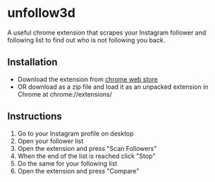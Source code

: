 # unfollow3d
A useful chrome extension that scrapes your Instagram follower and following list to find out who is not following you back.

## Installation
- Download the extension from [chrome web store](https://chromewebstore.google.com/detail/unfollow3d/kdkgfkbcjjfohpedofakfeldkoejinpp)
- OR download as a zip file and load it as an unpacked extension in Chrome at chrome://extensions/

## Instructions
1. Go to your Instagram profile on desktop
2. Open your follower list
3. Open the extension and press "Scan Followers"
4. When the end of the list is reached click "Stop"
5. Do the same for your following list
6. Open the extension and press "Compare"
